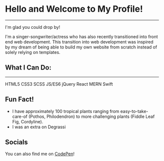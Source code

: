 # Hello and Welcome to My Profile!

___

I'm glad you could drop by!

I'm a singer-songwriter/actress who has also recently transitioned into front end web development. This transition into web development was inspired by my dream of being able to build my own website from scratch instead of solely relying on templates.

## What I Can Do:

___

HTML5 CSS3 SCSS JS/ES6 jQuery React MERN Swift

## Fun Fact!

- I have approximately 100 tropical plants ranging from easy-to-take-care-of (Pothos, Philodendron) to more challenging plants (Fiddle Leaf Fig, Cordyline).
- I was an extra on Degrassi

## Socials

You can also find me on [CodePen](https://codepen.io/CodeBird3)!
